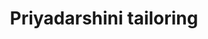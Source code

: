 ---
title: "Priyadarshini tailoring"
url: /thiruvananthapuram/priyadarshini-tailoring/
shop: tailor
---